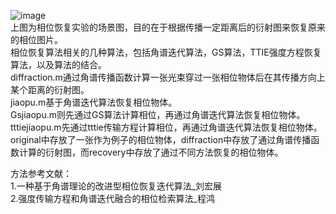![image](https://github.com/wong-cf/phase_revocery/blob/main/original/Theoretical_scenario.jpg)  
上图为相位恢复实验的场景图，目的在于根据传播一定距离后的衍射图来恢复原来的相位图片。  
相位恢复算法相关的几种算法，包括角谱迭代算法，GS算法，TTIE强度方程恢复算法，以及算法的结合。  
diffraction.m通过角谱传播函数计算一张光束穿过一张相位物体后在其传播方向上某个距离的衍射图。  
jiaopu.m基于角谱迭代算法恢复相位物体。  
Gsjiaopu.m则先通过GS算法计算相位，再通过角谱迭代算法恢复相位物体。  
tttiejiaopu.m先通过tttie传输方程计算相位，再通过角谱迭代算法恢复相位物体。  
original中存放了一张作为例子的相位物体，diffraction中存放了通过角谱传播函数计算的衍射图，而recovery中存放了通过不同方法恢复的相位物体。  

方法参考文献：  
1.一种基于角谱理论的改进型相位恢复迭代算法_刘宏展  
2.强度传输方程和角谱迭代融合的相位检索算法_程鸿  
